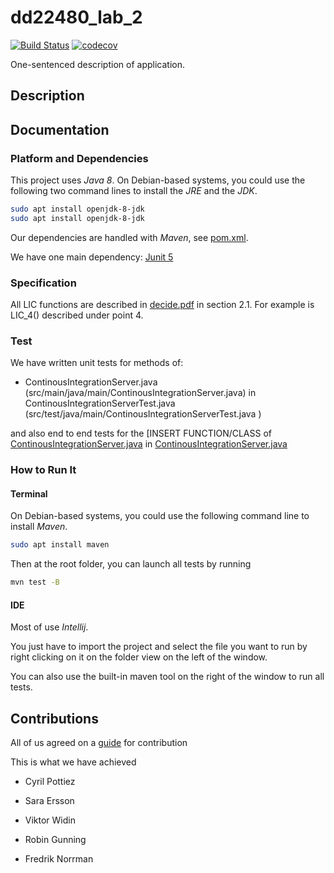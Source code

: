 # dd22480_lab_2

[![Build Status](https://travis-ci.org/Cpptz/dd22480_lab_2.svg?branch=master)](https://travis-ci.org/Cpptz/dd22480_lab_2)
[![codecov](https://codecov.io/gh/Cpptz/dd22480_lab_2/branch/master/graph/badge.svg)](https://codecov.io/gh/Cpptz/dd22480_lab_2)


One-sentenced description of application.


## Description


## Documentation
### Platform and Dependencies
This project uses *Java 8*.
On Debian-based systems, you could use the following two command lines to install the *JRE* and the *JDK*.
```bash
sudo apt install openjdk-8-jdk
sudo apt install openjdk-8-jdk
```
Our dependencies are handled with *Maven*, see [pom.xml](pom.xml). 


We have one main dependency: [Junit 5](https://junit.org/junit5/) 

### Specification
All LIC functions are described in [decide.pdf](decide.pdf) in section 2.1. For example is LIC_4() described under point 4.

### Test
We have written unit tests for methods of:
* ContinousIntegrationServer.java (src/main/java/main/ContinousIntegrationServer.java) in ContinousIntegrationServerTest.java  (src/test/java/main/ContinousIntegrationServerTest.java )

and also end to end tests for the [INSERT FUNCTION/CLASS of [ContinousIntegrationServer.java](src/main/java/main/ContinousIntegrationServer.java) 
in [ContinousIntegrationServer.java](src/test/java/main/ContinousIntegrationServer.java ) 

### How to Run It
#### Terminal
On Debian-based systems, you could use the following  command line to install *Maven*.
```bash
sudo apt install maven
```
Then at the root folder, you can launch all tests by running
```bash
mvn test -B
```

#### IDE
Most of use *Intellij*.  

You just have to import the project and select the file you want to run by right clicking 
on it on the folder view on the left of the window.

You can also use the built-in maven tool on the right of the window to run all tests.

## Contributions

All of us agreed on a [guide](CONTRIBUTING.md) for contribution

This is what we have achieved 
* Cyril Pottiez


* Sara Ersson
	
	
* Viktor Widin


* Robin Gunning
    
    
* Fredrik Norrman

